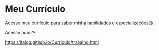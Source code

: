 # Meu Currículo
Acesse meu currículo para saber minha habilidades e especializações😉.

Acesse aqui:↷

https://italog.github.io/Curriculo/trabalho.html
